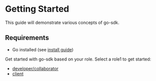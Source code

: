 # Getting Started

This guide will demonstrate various concepts of go-sdk.

## Requirements
- Go installed (see [install guide](https://go.dev/dl))

Get started with go-sdk based on your role.
Select a role1 to get started:

- [developer/collaborator](./getting-started/developers/index.md)
- [client](./getting-started/clients/index.md)

